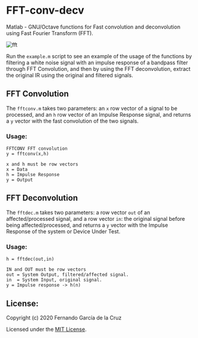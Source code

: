 # FFT-conv-decv

Matlab - GNU/Octave functions for Fast convolution and deconvolution using Fast Fourier Transform (FFT).

![fft](https://user-images.githubusercontent.com/29163881/89087210-1e2c6f00-d359-11ea-8643-a15a4e5ea78c.png)

Run the `example.m` script to see an example of the usage of the functions by filtering a white noise signal with an impulse response of a bandpass filter through FFT Convolution, and then by using the FFT deconvolution, extract the original IR using the original and filtered signals.

## FFT Convolution
The `fftconv.m` takes two parameters: an `x` row vector of a signal to be processed, and an `h` row vector of an Impulse Response signal, and returns a `y` vector with the fast convolution of the two signals.

### Usage:
    FFTCONV FFT convolution
    y = fftconv(x,h)

    x and h must be row vectors
    x = Data
    h = Impulse Response
    y = Output

## FFT Deconvolution
The `fftdec.m` takes two parameters: a row vector `out` of an affected/processed signal, and a row vector `in`: the original signal before being affected/processed, and returns a `y` vector with the Impulse Response of the system or Device Under Test.

### Usage:
    h = fftdec(out,in)
    
    IN and OUT must be row vectors
    out = System Output, filtered/affected signal.
    in  = System Input, original signal.
    y = Impulse response -> h(n)


## License:
Copyright (c) 2020 Fernando García de la Cruz

Licensed under the [MIT License](LICENSE).
